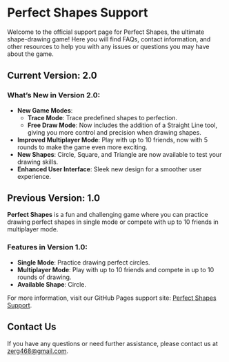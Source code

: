 # Perfect Shapes Support

Welcome to the official support page for Perfect Shapes, the ultimate shape-drawing game! Here you will find FAQs, contact information, and other resources to help you with any issues or questions you may have about the game.

## Current Version: 2.0

### What’s New in Version 2.0:

- **New Game Modes**: 
  - **Trace Mode**: Trace predefined shapes to perfection.
  - **Free Draw Mode**: Now includes the addition of a Straight Line tool, giving you more control and precision when drawing shapes.
- **Improved Multiplayer Mode**: Play with up to 10 friends, now with 5 rounds to make the game even more exciting.
- **New Shapes**: Circle, Square, and Triangle are now available to test your drawing skills.
- **Enhanced User Interface**: Sleek new design for a smoother user experience.

## Previous Version: 1.0

**Perfect Shapes** is a fun and challenging game where you can practice drawing perfect shapes in single mode or compete with up to 10 friends in multiplayer mode.

### Features in Version 1.0:

- **Single Mode**: Practice drawing perfect circles.
- **Multiplayer Mode**: Play with up to 10 friends and compete in up to 10 rounds of drawing.
- **Available Shape**: Circle.

For more information, visit our GitHub Pages support site: [Perfect Shapes Support](https://github.com/sky4689524/perfect_shapes.github.io).

## Contact Us

If you have any questions or need further assistance, please contact us at [zerg468@gmail.com](mailto:zerg468@gmail.com).
